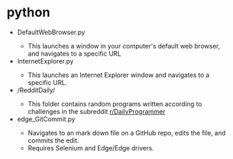 # python

<ul>
  <li>DefaultWebBrowser.py</li>
    <ul><li>This launches a window in your computer's default web browser, and navigates to a specific URL</li></ul>
  <li>InternetExplorer.py</li>
    <ul><li>This launches an Internet Explorer window and navigates to a specific URL.</li></ul>
  <li>/RedditDaily/</li>
    <ul><li>This folder contains random programs written according to challenges in the subreddit <a href="https://www.reddit.com/r/dailyprogrammer/">r/DailyProgrammer</a></li></ul>
  <li>edge_GitCommit.py</li>
    <ul>
      <li>Navigates to an mark down file on a GitHub repo, edits the file, and commits the edit.</li>
      <li>Requires Selenium and Edge/Edge drivers.</li>
  </ul>
</ul>
